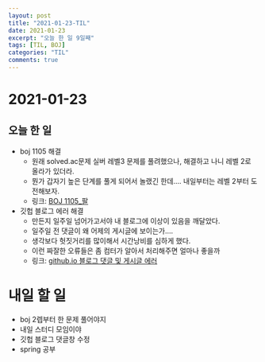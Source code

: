 ```yaml
---
layout: post
title: "2021-01-23-TIL"
date: 2021-01-23
excerpt: "오늘 한 일 9일째"
tags: [TIL, BOJ]
categories: "TIL"
comments: true
---
```


# 2021-01-23

## 오늘 한 일    
- boj 1105 해결
    - 원래 solved.ac문제 실버 레벨3 문제를 풀려했으나, 해결하고 나니 레벨 2로 올라가 있더라.
    - 뭔가 갑자기 높은 단계를 풀게 되어서 놀랬긴 한데.... 내일부터는 레벨 2부터 도전해보자.
    - 링크: [BOJ 1105_팔](https://l-zzu-h.tistory.com/entry/BOJ-1105%ED%8C%94)
- 깃헙 블로그 에러 해결
    - 만든지 일주일 넘어가고서야 내 블로그에 이상이 있음을 깨달았다.
    - 일주일 전 댓글이 왜 어제의 게시글에 보이는가....
    - 생각보다 헛짓거리를 많이해서 시간낭비를 심하게 했다.
    - 이런 짜잘한 오류들은 좀 컴터가 알아서 처리해주면 얼마나 좋을까
    - 링크: [github.io 블로그 댓글 및 게시글 에러](https://l-zzu-h.tistory.com/entry/githubio-%EB%B8%94%EB%A1%9C%EA%B7%B8-%EB%8C%93%EA%B8%80-%EB%B0%8F-%EA%B2%8C%EC%8B%9C%EA%B8%80-%EC%97%90%EB%9F%AC)

# 내일 할 일
- boj 2렙부터 한 문제 풀어야지
- 내일 스터디 모임이야
- 깃헙 블로그 댓글창 수정
- spring 공부
